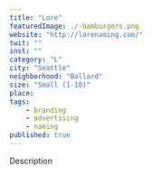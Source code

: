 ```yaml
---
title: "Lore"
featuredImage: ./-hamburgers.png
website: "http://lorenaming.com/"
twit: ""
inst: ""
category: "L"
city: "Seattle"
neighborhood: "Ballard"
size: "Small (1-10)"
place: 
tags:
    - branding
    - advertising
    - naming
published: true
---
```


Description